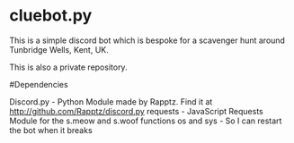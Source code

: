 # cluebot.py

This is a simple discord bot which is bespoke for a scavenger hunt around Tunbridge Wells, Kent, UK.

This is also a private repository.

#Dependencies

Discord.py - Python Module made by Rapptz. Find it at http://github.com/Rapptz/discord.py
requests - JavaScript Requests Module for the s.meow and s.woof functions
os and sys - So I can restart the bot when it breaks
